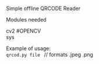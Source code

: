 Simple offline QRCODE Reader

Modules needed
  
cv2 #OPENCV  
sys

Example of usage:  
``qrcod.py file `` // formats .jpeg .png
